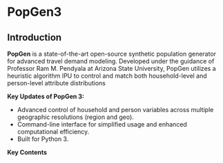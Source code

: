 # PopGen3

## Introduction
**PopGen** is a state-of-the-art open-source synthetic population generator for advanced travel demand modeling. Developed under the guidance of Professor Ram M. Pendyala at Arizona State University, PopGen utilizes a heuristic algorithm IPU to control and match both household-level and person-level attribute distributions

**Key Updates of PopGen 3:**

- Advanced control of household and person variables across multiple geographic resolutions (region and geo).
- Command-line interface for simplified usage and enhanced computational efficiency.
- Built for Python 3.


**Key Contents**
